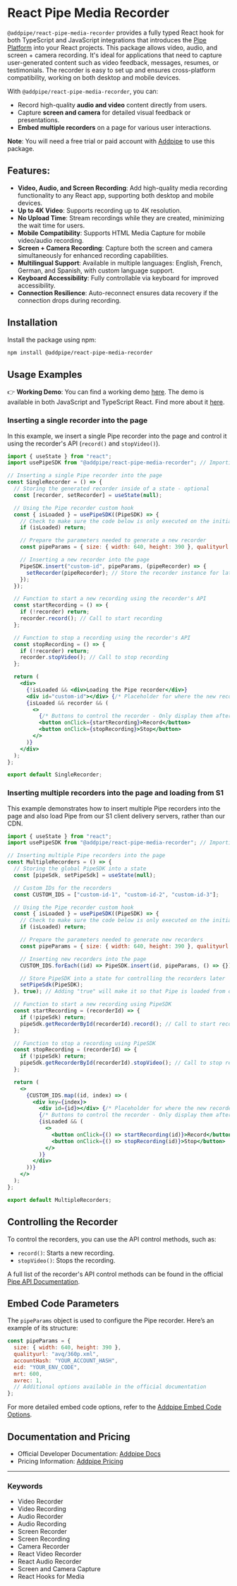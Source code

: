 # React Pipe Media Recorder

`@addpipe/react-pipe-media-recorder` provides a fully typed React hook for both TypeScript and JavaScript integrations that introduces the [Pipe Platform](https://addpipe.com) into your React projects. This package allows video, audio, and screen + camera recording. It's ideal for applications that need to capture user-generated content such as video feedback, messages, resumes, or testimonials. The recorder is easy to set up and ensures cross-platform compatibility, working on both desktop and mobile devices.

With `@addpipe/react-pipe-media-recorder`, you can:
- Record high-quality **audio and video** content directly from users.
- Capture **screen and camera** for detailed visual feedback or presentations.
- **Embed multiple recorders** on a page for various user interactions.

**Note**: You will need a free trial or paid account with [Addpipe](https://addpipe.com) to use this package.

## Features:

- **Video, Audio, and Screen Recording**: Add high-quality media recording functionality to any React app, supporting both desktop and mobile devices.
- **Up to 4K Video**: Supports recording up to 4K resolution.
- **No Upload Time**: Stream recordings while they are created, minimizing the wait time for users.
- **Mobile Compatibility**: Supports HTML Media Capture for mobile video/audio recording.
- **Screen + Camera Recording**: Capture both the screen and camera simultaneously for enhanced recording capabilities.
- **Multilingual Support**: Available in multiple languages: English, French, German, and Spanish, with custom language support.
- **Keyboard Accessibility**: Fully controllable via keyboard for improved accessibility.
- **Connection Resilience**: Auto-reconnect ensures data recovery if the connection drops during recording.

## Installation

Install the package using npm:

```bash
npm install @addpipe/react-pipe-media-recorder
```

## Usage Examples

👉 **Working Demo**: You can find a working demo [here](https://addpipe.com/react-demo/). The demo is available in both JavaScript and TypeScript React. Find more about it [here](https://addpipe.com/react-demo/).

### Inserting a single recorder into the page

In this example, we insert a single Pipe recorder into the page and control it using the recorder's API (`record()` and `stopVideo()`). 

```jsx
import { useState } from "react";
import usePipeSDK from "@addpipe/react-pipe-media-recorder"; // Importing the Pipe recorder npm package

// Inserting a single Pipe recorder into the page
const SingleRecorder = () => {
  // Storing the generated recorder inside of a state - optional
  const [recorder, setRecorder] = useState(null);

  // Using the Pipe recorder custom hook
  const { isLoaded } = usePipeSDK((PipeSDK) => {
    // Check to make sure the code below is only executed on the initial load
    if (isLoaded) return;

    // Prepare the parameters needed to generate a new recorder
    const pipeParams = { size: { width: 640, height: 390 }, qualityurl: "avq/360p.xml", accountHash: "YOUR_ACCOUNT_HASH", eid: "YOUR_ENV_CODE", mrt: 600, avrec: 1 };

    // Inserting a new recorder into the page
    PipeSDK.insert("custom-id", pipeParams, (pipeRecorder) => {
      setRecorder(pipeRecorder); // Store the recorder instance for later use
    });
  });

  // Function to start a new recording using the recorder's API
  const startRecording = () => {
    if (!recorder) return;
    recorder.record(); // Call to start recording
  };

  // Function to stop a recording using the recorder's API
  const stopRecording = () => {
    if (!recorder) return;
    recorder.stopVideo(); // Call to stop recording
  };

  return (
    <div>
      {!isLoaded && <div>Loading the Pipe recorder</div>}
      <div id="custom-id"></div> {/* Placeholder for where the new recorder should be inserted */}
      {isLoaded && recorder && (
        <>
          {/* Buttons to control the recorder - Only display them after all prerequisites have loaded */}
          <button onClick={startRecording}>Record</button>
          <button onClick={stopRecording}>Stop</button>
        </>
      )}
    </div>
  );
};

export default SingleRecorder;
```

### Inserting multiple recorders into the page and loading from S1

This example demonstrates how to insert multiple Pipe recorders into the page and also load Pipe from our S1 client delivery servers, rather than our CDN.

```jsx
import { useState } from "react";
import usePipeSDK from "@addpipe/react-pipe-media-recorder"; // Importing the Pipe recorder npm package

// Inserting multiple Pipe recorders into the page
const MultipleRecorders = () => {
  // Storing the global PipeSDK into a state
  const [pipeSdk, setPipeSdk] = useState(null);

  // Custom IDs for the recorders
  const CUSTOM_IDS = ["custom-id-1", "custom-id-2", "custom-id-3"];

  // Using the Pipe recorder custom hook
  const { isLoaded } = usePipeSDK((PipeSDK) => {
    // Check to make sure the code below is only executed on the initial load
    if (isLoaded) return;

    // Prepare the parameters needed to generate new recorders
    const pipeParams = { size: { width: 640, height: 390 }, qualityurl: "avq/360p.xml", accountHash: "YOUR_ACCOUNT_HASH", eid: "YOUR_ENV_CODE", mrt: 600, avrec: 1 };

    // Inserting new recorders into the page
    CUSTOM_IDS.forEach((id) => PipeSDK.insert(id, pipeParams, () => {}));

    // Store PipeSDK into a state for controlling the recorders later
    setPipeSdk(PipeSDK);
  }, true); // Adding "true" will make it so that Pipe is loaded from our S1 client delivery servers

  // Function to start a new recording using PipeSDK
  const startRecording = (recorderId) => {
    if (!pipeSdk) return;
    pipeSdk.getRecorderById(recorderId).record(); // Call to start recording for a specific recorder
  };

  // Function to stop a recording using PipeSDK
  const stopRecording = (recorderId) => {
    if (!pipeSdk) return;
    pipeSdk.getRecorderById(recorderId).stopVideo(); // Call to stop recording for a specific recorder
  };

  return (
    <>
      {CUSTOM_IDS.map((id, index) => (
        <div key={index}>
          <div id={id}></div> {/* Placeholder for where the new recorder should be inserted */}
          {/* Buttons to control the recorder - Only display them after all prerequisites have loaded */}
          {isLoaded && (
            <>
              <button onClick={() => startRecording(id)}>Record</button>
              <button onClick={() => stopRecording(id)}>Stop</button>
            </>
          )}
        </div>
      ))}
    </>
  );
};

export default MultipleRecorders;
```

## Controlling the Recorder

To control the recorders, you can use the API control methods, such as:

- `record()`: Starts a new recording.
- `stopVideo()`: Stops the recording.

A full list of the recorder's API control methods can be found in the official [Pipe API Documentation](https://addpipe.com/docs/javascript/js-api-v2/#methods-list).

## Embed Code Parameters

The `pipeParams` object is used to configure the Pipe recorder. Here’s an example of its structure:

```js
const pipeParams = {
  size: { width: 640, height: 390 },
  qualityurl: "avq/360p.xml",
  accountHash: "YOUR_ACCOUNT_HASH",
  eid: "YOUR_ENV_CODE",
  mrt: 600,
  avrec: 1,
  // Additional options available in the official documentation
};
```

For more detailed embed code options, refer to the [Addpipe Embed Code Options](https://addpipe.com/docs/desktop-recording-client/embed-code-options-desktop/#20-javascript).

## Documentation and Pricing

- Official Developer Documentation: [Addpipe Docs](https://addpipe.com/docs)
- Pricing Information: [Addpipe Pricing](https://addpipe.com/pricing)

---

### Keywords
- Video Recorder
- Video Recording
- Audio Recorder
- Audio Recording
- Screen Recorder
- Screen Recording
- Camera Recorder
- React Video Recorder
- React Audio Recorder
- Screen and Camera Capture
- React Hooks for Media

